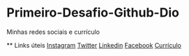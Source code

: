 # Primeiro-Desafio-Github-Dio
Minhas redes sociais e currículo

** Links úteis
[Instagram](https://www.instagram.com/izabellaflores/)
[Twitter](https://twitter.com/preguizaa)
[Linkedin](https://www.linkedin.com/in/izabella-flores-206977202/)
[Facebook](https://www.facebook.com/izabella.flores.96)
[Currículo](https://drive.google.com/file/d/16z0IIJBcu9aeKJmZ3_q9pzmPKW7lDy6y/view?usp=sharing)
